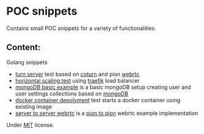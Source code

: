 # POC snippets
Contains small POC snippets for a variety of functionalities.

## Content:
Golang snippets
  - [turn server](https://github.com/artofimagination/snippets/tree/master/turn-server) test based on [coturn](https://github.com/coturn/coturn) and pion [webrtc](https://github.com/pion/webrtc)
  - [horizontal scaling test](https://github.com/artofimagination/snippets/tree/master/traefik-horizontal-scaling) using [traefik](https://github.com/traefik/traefik) load balancer
  - [mongoDB basic example](https://github.com/artofimagination/snippets/tree/master/mongodb-go-interface) is a basic mongoDB setup creating user and user settings collections based on [mongoDB](https://github.com/mongodb/mongo)
  - [docker container depolyment](https://github.com/artofimagination/snippets/tree/master/golang-docker-deploy) test starts a docker container using existing image
  - [server to server webrtc](https://github.com/artofimagination/snippets/tree/master/server-to-server-webrtc) is a [pion to pion](https://github.com/pion/webrtc) webrtc example implementation
  
Under [MIT](https://github.com/artofimagination/snippets/blob/master/LICENSE) license.
